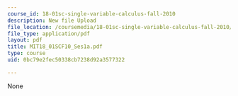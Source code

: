 ```yaml
---
course_id: 18-01sc-single-variable-calculus-fall-2010
description: New file Upload
file_location: /coursemedia/18-01sc-single-variable-calculus-fall-2010/0bc79e2fec50338cb7238d92a3577322_MIT18_01SCF10_Ses1a.pdf
file_type: application/pdf
layout: pdf
title: MIT18_01SCF10_Ses1a.pdf
type: course
uid: 0bc79e2fec50338cb7238d92a3577322

---
```

None